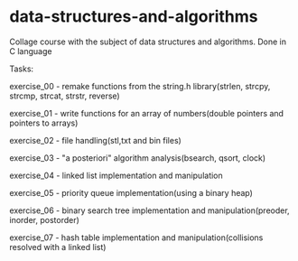 # data-structures-and-algorithms

Collage course with the subject of data structures and algorithms. Done in C language

Tasks:

exercise_00 - remake functions from the string.h library(strlen, strcpy, strcmp, strcat, strstr, reverse)

exercise_01 - write functions for an array of numbers(double pointers and pointers to arrays)

exercise_02 - file handling(stl,txt and bin files)

exercise_03 - "a posteriori" algorithm analysis(bsearch, qsort, clock)

exercise_04 - linked list implementation and manipulation

exercise_05 - priority queue implementation(using a binary heap)

exercise_06 - binary search tree implementation and manipulation(preoder, inorder, postorder)

exercise_07 - hash table implementation and manipulation(collisions resolved with a linked list)
   
      
